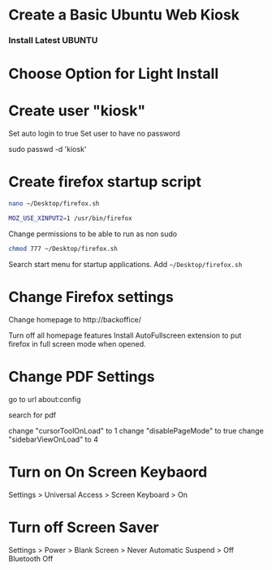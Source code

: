 # Create a Basic Ubuntu Web Kiosk

### Install Latest UBUNTU

# Choose Option for Light Install

# Create user "kiosk"

Set auto login to true
Set user to have no password

sudo passwd -d 'kiosk'

# Create firefox startup script

```sh
nano ~/Desktop/firefox.sh

```

```sh
MOZ_USE_XINPUT2=1 /usr/bin/firefox
```

Change permissions to be able to run as non sudo
```sh
chmod 777 ~/Desktop/firefox.sh
```
Search start menu for startup applications.
Add ```~/Desktop/firefox.sh```


# Change Firefox settings
Change homepage to http://backoffice/

Turn off all homepage features
Install AutoFullscreen extension to put firefox in full screen mode when opened.


# Change PDF Settings
go to url about:config

search for pdf

change "cursorToolOnLoad" to 1
change "disablePageMode" to true
change "sidebarViewOnLoad" to 4

# Turn on On Screen Keybaord
Settings > Universal Access > Screen Keyboard > On

# Turn off Screen Saver
Settings > Power > Blank Screen > Never
Automatic Suspend > Off
Bluetooth Off
